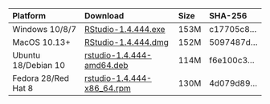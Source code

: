 
| Platform            | Download                                                                                                                                                              | Size | SHA-256                                                                                                              |
| :------------------ | :-------------------------------------------------------------------------------------------------------------------------------------------------------------------- | :--- | :------------------------------------------------------------------------------------------------------------------- |
| Windows 10/8/7      | <a href="https://s3.amazonaws.com/rstudio-ide-build/desktop/windows/RStudio-1.4.444.exe"><i class="fa fa-download"></i> RStudio-1.4.444.exe</a>                       | 153M | <span class="sha256" data-sha256="c17705c829682a70e3fe7713f74111d3af447128cfbc24e2b1d6dd9f8d13e232">c17705c8…</span> |
| MacOS 10.13+        | <a href="https://s3.amazonaws.com/rstudio-ide-build/desktop/macos/RStudio-1.4.444.dmg"><i class="fa fa-download"></i> RStudio-1.4.444.dmg</a>                         | 152M | <span class="sha256" data-sha256="5097487d26bd3fa2ddbfadc1f790ee423f51dbf40652cfd5cf714bfd05bb2405">5097487d…</span> |
| Ubuntu 18/Debian 10 | <a href="https://s3.amazonaws.com/rstudio-ide-build/desktop/bionic/amd64/rstudio-1.4.444-amd64.deb"><i class="fa fa-download"></i> rstudio-1.4.444-amd64.deb</a>      | 114M | <span class="sha256" data-sha256="f6e100c32f63bee35dd6d5af550877b65c2404093c082e6b77c7d9e1e27eefb4">f6e100c3…</span> |
| Fedora 28/Red Hat 8 | <a href="https://s3.amazonaws.com/rstudio-ide-build/desktop/centos8/x86_64/rstudio-1.4.444-x86_64.rpm"><i class="fa fa-download"></i> rstudio-1.4.444-x86\_64.rpm</a> | 130M | <span class="sha256" data-sha256="4d079d899ae38968a9618a600607294d7f85d5781d710215813f779f64150dba">4d079d89…</span> |
